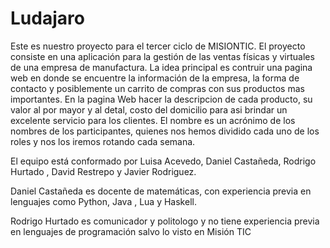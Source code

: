 # Ludajaro

Este es nuestro proyecto para el tercer ciclo de MISIONTIC. El proyecto consiste en una aplicación para la gestión de las ventas físicas y virtuales de una empresa de manufactura.
La idea principal es contruir una pagina web en donde se encuentre la información de la empresa, la forma de contacto y posiblemente un carrito de compras con sus productos mas importantes.
En la pagina Web hacer la descripcion de cada producto, su valor al por mayor y al detal, costo del domicilio para asi brindar un excelente servicio para los clientes.
El nombre es un acrónimo de los nombres de los participantes, quienes nos hemos dividido cada uno de los roles y nos los iremos rotando cada semana. 

El equipo está conformado por Luisa Acevedo, Daniel Castañeda, Rodrigo Hurtado , David Restrepo y Javier Rodriguez.


Daniel Castañeda es docente de matemáticas, con experiencia previa en lenguajes como Python, Java , Lua y Haskell.

Rodrigo Hurtado es comunicador y politologo y no tiene experiencia previa en lenguajes de programación salvo lo visto en Misión TIC
